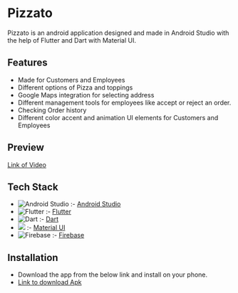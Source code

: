 # Pizzato

Pizzato is an android application designed and made in Android Studio with the help of Flutter and Dart with Material UI.

## Features
  - Made for Customers and Employees
  - Different options of Pizza and toppings
  - Google Maps integration for selecting address
  - Different management tools for employees like accept or reject an order.
  - Checking Order history
  - Different color accent and animation UI elements for Customers and Employees

## Preview

[Link of Video](https://drive.google.com/file/d/1h-G2-1XW-gxY3T_rsILbXAcThyW3fNG0/view?usp=drive_link)

## Tech Stack

- ![Android Studio](https://img.shields.io/badge/Android%20Studio-3DDC84.svg?style=for-the-badge&logo=android-studio&logoColor=white) :- <a href="https://developer.android.com/studio" >Android Studio</a>
- ![Flutter](https://img.shields.io/badge/Flutter-%2302569B.svg?style=for-the-badge&logo=Flutter&logoColor=white) :- <a href="https://flutter.dev/" >Flutter</a>
- ![Dart](https://img.shields.io/badge/dart-%230175C2.svg?style=for-the-badge&logo=dart&logoColor=white) :- <a href="https://dart.dev/" >Dart</a>
- <img src="https://img.shields.io/badge/Material--UI-0081CB?style=for-the-badge&logo=material-ui&logoColor=white" /> :- <a href="https://m3.material.io/get-started" >Material UI</a>
- ![Firebase](https://img.shields.io/badge/Firebase-039BE5?style=for-the-badge&logo=Firebase&logoColor=white) :- <a href="https://firebase.google.com/" >Firebase</a>

## Installation
- Download the app from the below link and install on your phone.
- [Link to download Apk](https://drive.google.com/file/d/1x1sE0ISfKeriLi2SJU5UWUoGjAFv71Io/view?usp=drive_link)

